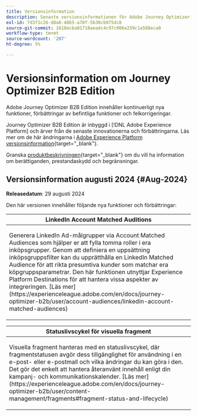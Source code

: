 ```yaml
---
title: Versionsinformation
description: Senaste versionsinformationen för Adobe Journey Optimizer B2B-version
exl-id: 7d3f1c26-d8a6-4065-a70f-5b30cb975dc8
source-git-commit: 1618ecba01718aeadc4c97c906e259c1a588eca0
workflow-type: tm+mt
source-wordcount: '207'
ht-degree: 5%

---
```


# Versionsinformation om Journey Optimizer B2B Edition

Adobe Journey Optimizer B2B Edition innehåller kontinuerligt nya funktioner, förbättringar av befintliga funktioner och felkorrigeringar.

Journey Optimizer B2B Edition är inbyggd i [!DNL Adobe Experience Platform] och ärver från de senaste innovationerna och förbättringarna. Läs mer om de här ändringarna i [Adobe Experience Platform versionsinformation](https://experienceleague.adobe.com/en/docs/experience-platform/release-notes/latest){target="_blank"}.

Granska [produktbeskrivningen](https://helpx.adobe.com/legal/product-descriptions/adobe-journey-optimizer-b2b.html){target="_blank"} om du vill ha information om berättiganden, prestandaskydd och begränsningar.

## Versionsinformation augusti 2024 {#Aug-2024}

**Releasedatum**: 29 augusti 2024

Den här versionen innehåller följande nya funktioner och förbättringar:

<table>
<thead>
<tr>
<th><strong>LinkedIn Account Matched Auditions</strong><br/></th>
</tr>
</thead>
<tbody>
<tr>
<td>
<p>Generera LinkedIn Ad-målgrupper via Account Matched Audiences som hjälper er att fylla tomma roller i era inköpsgrupper. Genom att definiera en uppsättning inköpsgruppsfilter kan du upprätthålla en LinkedIn Matched Audience för att rikta presumtiva kunder som matchar era köpgruppsparametrar. Den här funktionen utnyttjar Experience Platform Destinations för att hantera vissa aspekter av integreringen. [Läs mer](https://experienceleague.adobe.com/en/docs/journey-optimizer-b2b/user/account-audiences/linkedin-account-matched-audiences)</p>
</td>
</tr>
</tbody>
</table>

<table>
<thead>
<tr>
<th><strong>Statuslivscykel för visuella fragment</strong><br/></th>
</tr>
</thead>
<tbody>
<tr>
<td>
<p>Visuella fragment hanteras med en statuslivscykel, där fragmentstatusen avgör dess tillgänglighet för användning i en e-post- eller e-postmall och vilka ändringar du kan göra i den. Det gör det enkelt att hantera återanvänt innehåll enligt din kampanj- och kommunikationskalender. [Läs mer](https://experienceleague.adobe.com/en/docs/journey-optimizer-b2b/user/content-management/fragments#fragment-status-and-lifecycle)</p>
</td>
</tr>
</tbody>
</table>
